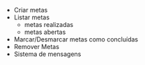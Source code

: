 - Criar metas
- Listar metas
  - metas realizadas
  - metas abertas
- Marcar/Desmarcar metas como concluídas
- Remover Metas
- Sistema de mensagens